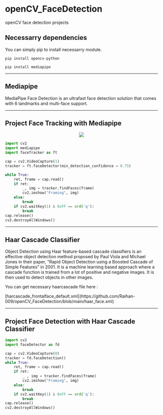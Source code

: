 # openCV_FaceDetection
openCV face detection projects


## Necessarry dependencies
<p> You can simply pip to install necessarry module. </p>

<code>pip install opencv-python</code>

<code>pip install mediapipe</code>

-----------------------------------
Mediapipe
-----------------------------------
<p> MediaPipe Face Detection is an ultrafast face detection solution that comes with 6 landmarks and multi-face support.  </p>

------------------------------------
Project Face Tracking with Mediapipe
------------------------------------

<p align = "center">
    <img src = "https://github.com/Raihan-009/openCV_FaceDetection/blob/main/results/faceTracking01.png">
</p>


```python
import cv2
import mediapipe
import faceTracker as ft

cap = cv2.VideoCapture(1)
tracker = ft.faceDetector(min_detection_confidence = 0.75)

while True:
    ret, frame = cap.read()
    if ret:
        _, img = tracker.findFaces(frame)
        cv2.imshow("Framing", img)
    else:
        break
    if cv2.waitKey(1) & 0xFF == ord('q'):
        break
cap.release()
cv2.destroyAllWindows()
```

-----------------------------------
Haar Cascade Classifier
-----------------------------------

<p>Object Detection using Haar feature-based cascade classifiers is an effective object detection method proposed by Paul Viola and Michael Jones in their paper, "Rapid Object Detection using a Boosted Cascade of Simple Features" in 2001. It is a machine learning based approach where a cascade function is trained from a lot of positive and negative images. It is then used to detect objects in other images.</p>

<p>You can get necessary haarcascade file here : </p> 
[harcascade_frontalface_default.xml](https://github.com/Raihan-009/openCV_FaceDetection/blob/main/haar_face.xml)


---------------------------------------------------
Project Face Detection with Haar Cascade Classifier
---------------------------------------------------

```python
import cv2
import faceDetector as fd

cap = cv2.VideoCapture(0)
tracker = fd.faceDetection()
while True:
    ret, frame = cap.read()
    if ret:
        _ , img = tracker.findFaces(frame)
        cv2.imshow("Framing", img)
    else:
        break
    if cv2.waitKey(1) & 0xFF == ord('q'):
        break
cap.release()
cv2.destroyAllWindows()
```
